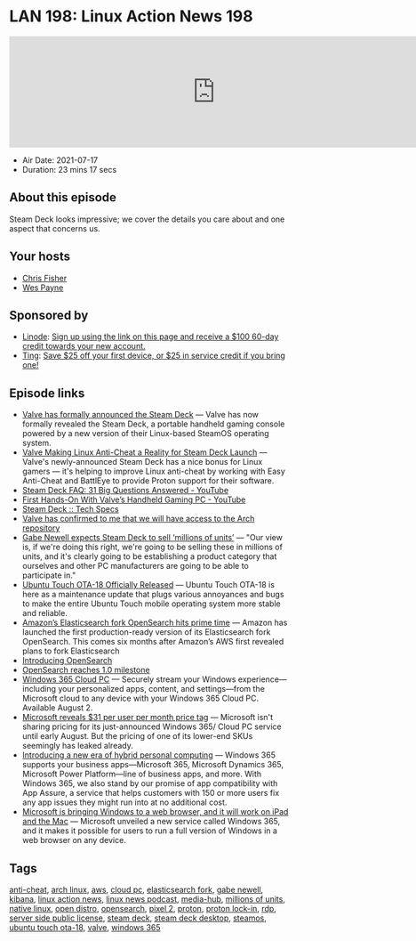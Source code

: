 # LAN 198: Linux Action News 198

<iframe src="https://player.fireside.fm/v2/DAcK9LdX+shUEN3XR?theme=dark" width="740" height="200" frameborder="0" scrolling="no"></iframe>

* Air Date: 2021-07-17
* Duration: 23 mins 17 secs

## About this episode

Steam Deck looks impressive; we cover the details you care about and one aspect that concerns us.

## Your hosts
* [Chris Fisher](https://linuxactionnews.com/hosts/chris)
* [Wes Payne](https://linuxactionnews.com/hosts/wes)

## Sponsored by

  * [Linode](http://linode.com/lan): [Sign up using the link on this page and receive a $100 60-day credit towards your new account. ](http://linode.com/lan)
  * [Ting](https://linux.ting.com): [Save $25 off your first device, or $25 in service credit if you bring one!](https://linux.ting.com)



## Episode links

  * [Valve has formally announced the Steam Deck](https://www.gamingonlinux.com/2021/07/valve-has-formally-announced-the-steam-deck-a-portable-handheld-console-with-steamos "Valve has formally announced the Steam Deck") — Valve has now formally revealed the Steam Deck, a portable handheld gaming console powered by a new version of their Linux-based SteamOS operating system.
  * [Valve Making Linux Anti-Cheat a Reality for Steam Deck Launch](https://techraptor.net/gaming/news/valve-making-linux-anti-cheat-reality-for-steam-deck-launch "Valve Making Linux Anti-Cheat a Reality for Steam Deck Launch") — Valve's newly-announced Steam Deck has a nice bonus for Linux gamers — it's helping to improve Linux anti-cheat by working with Easy Anti-Cheat and BattlEye to provide Proton support for their software.
  * [Steam Deck FAQ: 31 Big Questions Answered - YouTube](https://www.youtube.com/watch?v=h9eihvhM_KE "Steam Deck FAQ: 31 Big Questions Answered - YouTube")
  * [First Hands-On With Valve’s Handheld Gaming PC - YouTube](https://www.youtube.com/watch?v=oLtiRGTZvGM "First Hands-On With Valve’s Handheld Gaming PC - YouTube")
  * [Steam Deck :: Tech Specs](https://www.steamdeck.com/en/tech "Steam Deck :: Tech Specs")
  * [Valve has confirmed to me that we will have access to the Arch repository](https://www.reddit.com/r/linux/comments/olrdlk/valve_has_confirmed_to_me_that_we_will_have/ "Valve has confirmed to me that we will have access to the Arch repository")
  * [Gabe Newell expects Steam Deck to sell ‘millions of units’](https://www.pcgamer.com/gabe-newell-expects-steam-deck-to-sell-millions-of-units-but-the-pricing-was-painful-to-pick/ "Gabe Newell expects Steam Deck to sell ‘millions of units’") — "Our view is, if we're doing this right, we're going to be selling these in millions of units, and it's clearly going to be establishing a product category that ourselves and other PC manufacturers are going to be able to participate in." 
  * [Ubuntu Touch OTA-18 Officially Released](https://9to5linux.com/ubuntu-touch-ota-18-officially-released-with-performance-improvements-bug-fixes "Ubuntu Touch OTA-18 Officially Released") — Ubuntu Touch OTA-18 is here as a maintenance update that plugs various annoyances and bugs to make the entire Ubuntu Touch mobile operating system more stable and reliable.
  * [Amazon’s Elasticsearch fork OpenSearch hits prime time](https://venturebeat.com/2021/07/13/amazons-elasticsearch-fork-opensearch-hits-prime-time/ "Amazon’s Elasticsearch fork OpenSearch hits prime time") — Amazon has launched the first production-ready version of its Elasticsearch fork OpenSearch. This comes six months after Amazon’s AWS first revealed plans to fork Elasticsearch
  * [Introducing OpenSearch](https://aws.amazon.com/blogs/opensource/introducing-opensearch/ "Introducing OpenSearch")
  * [OpenSearch reaches 1.0 milestone](https://www.theregister.com/2021/07/13/opensearch_10/ "OpenSearch reaches 1.0 milestone")
  * [Windows 365 Cloud PC](https://www.microsoft.com/en-us/windows-365 "Windows 365 Cloud PC") — Securely stream your Windows experience—including your personalized apps, content, and settings—from the Microsoft cloud to any device with your Windows 365 Cloud PC. Available August 2.
  * [Microsoft reveals $31 per user per month price tag](https://www.zdnet.com/article/microsoft-reveals-31-per-user-per-month-price-tag-of-one-of-the-coming-windows-365-skus/ "Microsoft reveals $31 per user per month price tag") — Microsoft isn't sharing pricing for its just-announced Windows 365/ Cloud PC service until early August. But the pricing of one of its lower-end SKUs seemingly has leaked already.
  * [Introducing a new era of hybrid personal computing](https://www.microsoft.com/en-us/microsoft-365/blog/2021/07/14/introducing-a-new-era-of-hybrid-personal-computing-the-windows-365-cloud-pc/ "Introducing a new era of hybrid personal computing") — Windows 365 supports your business apps—Microsoft 365, Microsoft Dynamics 365, Microsoft Power Platform—line of business apps, and more. With Windows 365, we also stand by our promise of app compatibility with App Assure, a service that helps customers with 150 or more users fix any app issues they might run into at no additional cost.
  * [Microsoft is bringing Windows to a web browser, and it will work on iPad and the Mac](https://9to5mac.com/2021/07/14/microsoft-is-bringing-windows-to-a-web-browser-and-it-will-work-on-ipad-and-the-mac/ "Microsoft is bringing Windows to a web browser, and it will work on iPad and the Mac") — Microsoft unveiled a new service called Windows 365, and it makes it possible for users to run a full version of Windows in a web browser on any device. 



## Tags

[anti-cheat](https://linuxactionnews.com/tags/anti-cheat), [arch linux](https://linuxactionnews.com/tags/arch%20linux), [aws](https://linuxactionnews.com/tags/aws), [cloud pc](https://linuxactionnews.com/tags/cloud%20pc), [elasticsearch fork](https://linuxactionnews.com/tags/elasticsearch%20fork), [gabe newell](https://linuxactionnews.com/tags/gabe%20newell), [kibana](https://linuxactionnews.com/tags/kibana), [linux action news](https://linuxactionnews.com/tags/linux%20action%20news), [linux news podcast](https://linuxactionnews.com/tags/linux%20news%20podcast), [media-hub](https://linuxactionnews.com/tags/media-hub), [millions of units](https://linuxactionnews.com/tags/millions%20of%20units), [native linux](https://linuxactionnews.com/tags/native%20linux), [open distro](https://linuxactionnews.com/tags/open%20distro), [opensearch](https://linuxactionnews.com/tags/opensearch), [pixel 2](https://linuxactionnews.com/tags/pixel%202), [proton](https://linuxactionnews.com/tags/proton), [proton lock-in](https://linuxactionnews.com/tags/proton%20lock-in), [rdp](https://linuxactionnews.com/tags/rdp), [server side public license](https://linuxactionnews.com/tags/server%20side%20public%20license), [steam deck](https://linuxactionnews.com/tags/steam%20deck), [steam deck desktop](https://linuxactionnews.com/tags/steam%20deck%20desktop), [steamos](https://linuxactionnews.com/tags/steamos), [ubuntu touch ota-18](https://linuxactionnews.com/tags/ubuntu%20touch%20ota-18), [valve](https://linuxactionnews.com/tags/valve), [windows 365](https://linuxactionnews.com/tags/windows%20365)